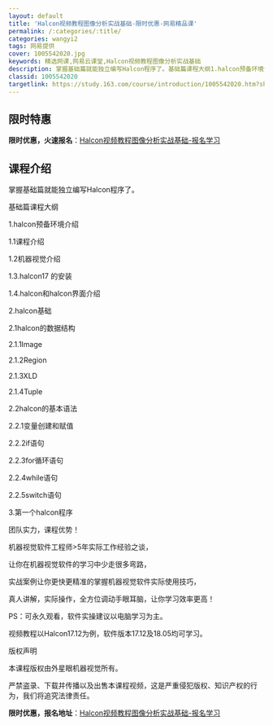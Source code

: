 ```yaml
---
layout: default
title: 'Halcon视频教程图像分析实战基础-限时优惠-网易精品课'
permalink: /:categories/:title/
categories: wangyi2
tags: 网易提供
cover: 1005542020.jpg
keywords: 精选网课,网易云课堂,Halcon视频教程图像分析实战基础
description: 掌握基础篇就能独立编写Halcon程序了。基础篇课程大纲1.halcon预备环境介绍1.1课程介绍1.2机器视觉介绍1.
classid: 1005542020
targetlink: https://study.163.com/course/introduction/1005542020.htm?share=1&shareId=1025206652&utm_campaign=share&utm_medium=iphoneShare&utm_source=&utm_u=1025206652
---
```


## 限时特惠

**限时优惠，火速报名**：[Halcon视频教程图像分析实战基础-报名学习](https://study.163.com/course/introduction/1005542020.htm?share=1&shareId=1025206652&utm_campaign=share&utm_medium=iphoneShare&utm_source=&utm_u=1025206652)

## 课程介绍

掌握基础篇就能独立编写Halcon程序了。

基础篇课程大纲

1.halcon预备环境介绍

1.1课程介绍

1.2机器视觉介绍

1.3.halcon17 的安装

1.4.halcon和halcon界面介绍

2.halcon基础

2.1halcon的数据结构

2.1.1Image

2.1.2Region

2.1.3XLD

2.1.4Tuple

2.2halcon的基本语法

2.2.1变量创建和赋值

2.2.2if语句

2.2.3for循环语句

2.2.4while语句

2.2.5switch语句

3.第一个halcon程序

团队实力，课程优势！

机器视觉软件工程师>5年实际工作经验之谈，

让你在机器视觉软件的学习中少走很多弯路，

实战案例让你更快更精准的掌握机器视觉软件实际使用技巧，

真人讲解，实际操作，全方位调动手眼耳脑，让你学习效率更高！

PS：可永久观看，软件实操建议以电脑学习为主。

视频教程以Halcon17.12为例，软件版本17.12及18.05均可学习。

版权声明

本课程版权由外星眼机器视觉所有。

严禁盗录、下载并传播以及出售本课程视频，这是严重侵犯版权、知识产权的行为，我们将追究法律责任。

**限时优惠，报名地址**：[Halcon视频教程图像分析实战基础-报名学习](https://study.163.com/course/introduction/1005542020.htm?share=1&shareId=1025206652&utm_campaign=share&utm_medium=iphoneShare&utm_source=&utm_u=1025206652)

